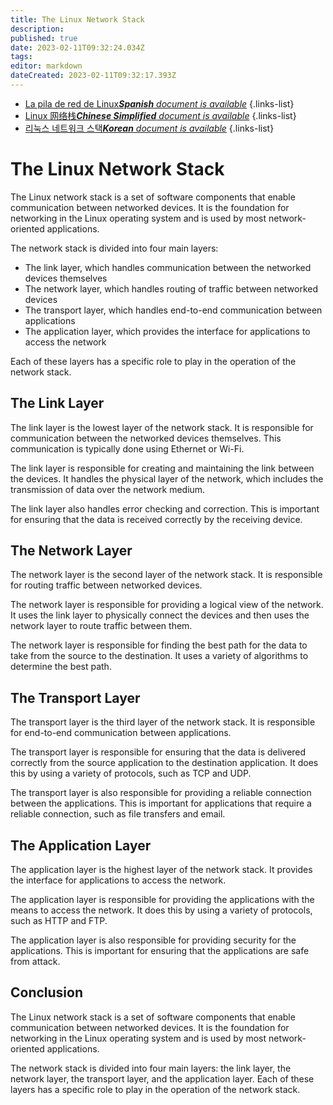 ```yaml
---
title: The Linux Network Stack
description: 
published: true
date: 2023-02-11T09:32:24.034Z
tags: 
editor: markdown
dateCreated: 2023-02-11T09:32:17.393Z
---
```


- [La pila de red de Linux***Spanish** document is available*](/es/Knowledge-base/Linux/the-linux-network-stack)
{.links-list}
- [Linux 网络栈***Chinese Simplified** document is available*](/zh/Knowledge-base/Linux/the-linux-network-stack)
{.links-list}
- [리눅스 네트워크 스택***Korean** document is available*](/ko/Knowledge-base/Linux/the-linux-network-stack)
{.links-list}


# The Linux Network Stack

The Linux network stack is a set of software components that enable communication between networked devices. It is the foundation for networking in the Linux operating system and is used by most network-oriented applications.

The network stack is divided into four main layers:

- The link layer, which handles communication between the networked devices themselves
- The network layer, which handles routing of traffic between networked devices
- The transport layer, which handles end-to-end communication between applications
- The application layer, which provides the interface for applications to access the network

Each of these layers has a specific role to play in the operation of the network stack.

## The Link Layer

The link layer is the lowest layer of the network stack. It is responsible for communication between the networked devices themselves. This communication is typically done using Ethernet or Wi-Fi.

The link layer is responsible for creating and maintaining the link between the devices. It handles the physical layer of the network, which includes the transmission of data over the network medium.

The link layer also handles error checking and correction. This is important for ensuring that the data is received correctly by the receiving device.

## The Network Layer

The network layer is the second layer of the network stack. It is responsible for routing traffic between networked devices.

The network layer is responsible for providing a logical view of the network. It uses the link layer to physically connect the devices and then uses the network layer to route traffic between them.

The network layer is responsible for finding the best path for the data to take from the source to the destination. It uses a variety of algorithms to determine the best path.

## The Transport Layer

The transport layer is the third layer of the network stack. It is responsible for end-to-end communication between applications.

The transport layer is responsible for ensuring that the data is delivered correctly from the source application to the destination application. It does this by using a variety of protocols, such as TCP and UDP.

The transport layer is also responsible for providing a reliable connection between the applications. This is important for applications that require a reliable connection, such as file transfers and email.

## The Application Layer

The application layer is the highest layer of the network stack. It provides the interface for applications to access the network.

The application layer is responsible for providing the applications with the means to access the network. It does this by using a variety of protocols, such as HTTP and FTP.

The application layer is also responsible for providing security for the applications. This is important for ensuring that the applications are safe from attack.

## Conclusion

The Linux network stack is a set of software components that enable communication between networked devices. It is the foundation for networking in the Linux operating system and is used by most network-oriented applications.

The network stack is divided into four main layers: the link layer, the network layer, the transport layer, and the application layer. Each of these layers has a specific role to play in the operation of the network stack.